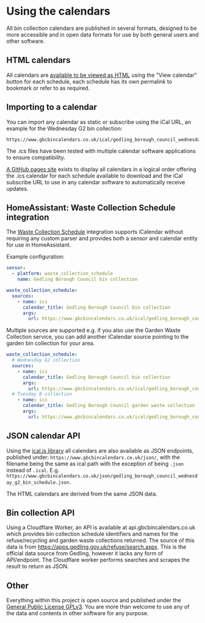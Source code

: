 # Using the calendars

All bin collection calendars are published in several formats, designed to be more accessible and in open data formats for use by both general users and other software.

## HTML calendars

All calendars are [available to be viewed as HTML](https://www.gbcbincalendars.co.uk) using the "View calendar" button for each schedule, each schedule has its own permalink to bookmark or refer to as required.

## Importing to a calendar

You can import any calendar as static or subscribe using the iCal URL, an example for the Wednesday G2 bin collection:

```
https://www.gbcbincalendars.co.uk/ical/gedling_borough_council_wednesday_g2_bin_schedule.ics
```

The .ics files have been tested with multiple calendar software applications to ensure compatibility.

[A GitHub pages site](https://www.gbcbincalendars.co.uk) exists to display all calendars in a logical order offering the .ics calendar for each schedule available to download and the iCal subscribe URL to use in any calendar software to automatically receive updates.

## HomeAssistant: Waste Collection Schedule integration

The [Waste Collection Schedule](https://github.com/mampfes/hacs_waste_collection_schedule) integration supports iCalendar without requiring any custom parser and provides both a sensor and calendar entity for use in HomeAssistant.

Example configuration:

```yaml
sensor:
  - platform: waste_collection_schedule
    name: Gedling Borough Council bin collection

waste_collection_schedule:
  sources:
    - name: ics
      calendar_title: Gedling Borough Council bin collection
      args:
        url: https://www.gbcbincalendars.co.uk/ical/gedling_borough_council_wednesday_g2_bin_schedule.ics
```

Multiple sources are supported e.g. if you also use the Garden Waste Collection service, you can add another iCalendar source pointing to the garden bin collection for your area.

```yaml
waste_collection_schedule:
  # Wednesday G2 collection
  sources:
    - name: ics
      calendar_title: Gedling Borough Council bin collection
      args:
        url: https://www.gbcbincalendars.co.uk/ical/gedling_borough_council_wednesday_g2_bin_schedule.ics
  # Tuesday B collection      
    - name: ics
      calendar_title: Gedling Borough Council garden waste collection
      args:
        url: https://www.gbcbincalendars.co.uk/ical/gedling_borough_council_tuesday_b_garden_bin_schedule.ics
```

## JSON calendar API

Using the [ical.js library](https://github.com/kewisch/ical.js) all calendars are also available as JSON endpoints, published under: `https://www.gbcbincalendars.co.uk/json/`, with the filename being the same as ical path with the exception of being `.json` instead of `.ical`. E.g. `https://www.gbcbincalendars.co.uk/json/gedling_borough_council_wednesday_g2_bin_schedule.json`.

The HTML calendars are derived from the same JSON data.

## Bin collection API

Using a Cloudflare Worker, an API is available at api.gbcbincalendars.co.uk which provides bin collection schedule identifiers and names for the refuse/recycling and garden waste collections returned. The source of this data is from https://apps.gedling.gov.uk/refuse/search.aspx. This is the official data source from Gedling, however it lacks any form of API/endpoint. The Cloudflare worker performs searches and scrapes the result to return as JSON.

## Other

Everything within this project is open source and published under the [General Public License GPLv3](LICENSE). You are more than welcome to use any of the data and contents in other software for any purpose.

